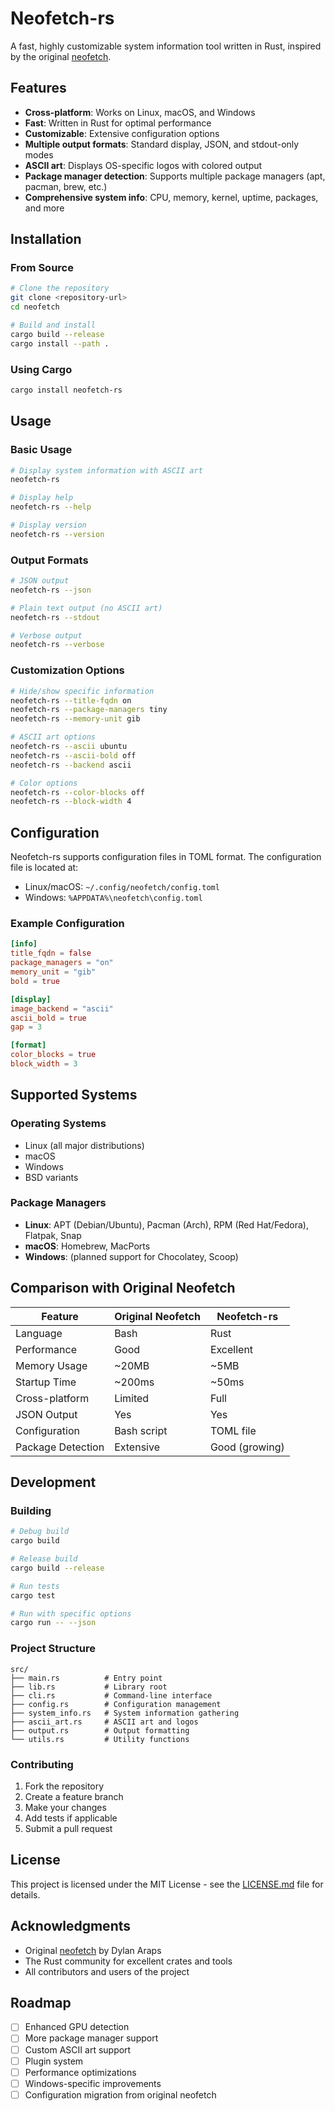 # Neofetch-rs

A fast, highly customizable system information tool written in Rust, inspired by the original [neofetch](https://github.com/dylanaraps/neofetch).

## Features

- **Cross-platform**: Works on Linux, macOS, and Windows
- **Fast**: Written in Rust for optimal performance
- **Customizable**: Extensive configuration options
- **Multiple output formats**: Standard display, JSON, and stdout-only modes
- **ASCII art**: Displays OS-specific logos with colored output
- **Package manager detection**: Supports multiple package managers (apt, pacman, brew, etc.)
- **Comprehensive system info**: CPU, memory, kernel, uptime, packages, and more

## Installation

### From Source

```bash
# Clone the repository
git clone <repository-url>
cd neofetch

# Build and install
cargo build --release
cargo install --path .
```

### Using Cargo

```bash
cargo install neofetch-rs
```

## Usage

### Basic Usage

```bash
# Display system information with ASCII art
neofetch-rs

# Display help
neofetch-rs --help

# Display version
neofetch-rs --version
```

### Output Formats

```bash
# JSON output
neofetch-rs --json

# Plain text output (no ASCII art)
neofetch-rs --stdout

# Verbose output
neofetch-rs --verbose
```

### Customization Options

```bash
# Hide/show specific information
neofetch-rs --title-fqdn on
neofetch-rs --package-managers tiny
neofetch-rs --memory-unit gib

# ASCII art options
neofetch-rs --ascii ubuntu
neofetch-rs --ascii-bold off
neofetch-rs --backend ascii

# Color options
neofetch-rs --color-blocks off
neofetch-rs --block-width 4
```

## Configuration

Neofetch-rs supports configuration files in TOML format. The configuration file is located at:

- Linux/macOS: `~/.config/neofetch/config.toml`
- Windows: `%APPDATA%\neofetch\config.toml`

### Example Configuration

```toml
[info]
title_fqdn = false
package_managers = "on"
memory_unit = "gib"
bold = true

[display]
image_backend = "ascii"
ascii_bold = true
gap = 3

[format]
color_blocks = true
block_width = 3
```

## Supported Systems

### Operating Systems
- Linux (all major distributions)
- macOS
- Windows
- BSD variants

### Package Managers
- **Linux**: APT (Debian/Ubuntu), Pacman (Arch), RPM (Red Hat/Fedora), Flatpak, Snap
- **macOS**: Homebrew, MacPorts
- **Windows**: (planned support for Chocolatey, Scoop)

## Comparison with Original Neofetch

| Feature           | Original Neofetch | Neofetch-rs    |
| ----------------- | ----------------- | -------------- |
| Language          | Bash              | Rust           |
| Performance       | Good              | Excellent      |
| Memory Usage      | ~20MB             | ~5MB           |
| Startup Time      | ~200ms            | ~50ms          |
| Cross-platform    | Limited           | Full           |
| JSON Output       | Yes               | Yes            |
| Configuration     | Bash script       | TOML file      |
| Package Detection | Extensive         | Good (growing) |

## Development

### Building

```bash
# Debug build
cargo build

# Release build
cargo build --release

# Run tests
cargo test

# Run with specific options
cargo run -- --json
```

### Project Structure

```
src/
├── main.rs          # Entry point
├── lib.rs           # Library root
├── cli.rs           # Command-line interface
├── config.rs        # Configuration management
├── system_info.rs   # System information gathering
├── ascii_art.rs     # ASCII art and logos
├── output.rs        # Output formatting
└── utils.rs         # Utility functions
```

### Contributing

1. Fork the repository
2. Create a feature branch
3. Make your changes
4. Add tests if applicable
5. Submit a pull request

## License

This project is licensed under the MIT License - see the [LICENSE.md](LICENSE.md) file for details.

## Acknowledgments

- Original [neofetch](https://github.com/dylanaraps/neofetch) by Dylan Araps
- The Rust community for excellent crates and tools
- All contributors and users of the project

## Roadmap

- [ ] Enhanced GPU detection
- [ ] More package manager support
- [ ] Custom ASCII art support
- [ ] Plugin system
- [ ] Performance optimizations
- [ ] Windows-specific improvements
- [ ] Configuration migration from original neofetch
